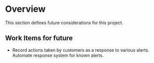 # Overview
This section defines future considerations for this project.

## Work Items for future
- Record actions taken by customers as a response to various alerts. Automate response system for known alerts. 

